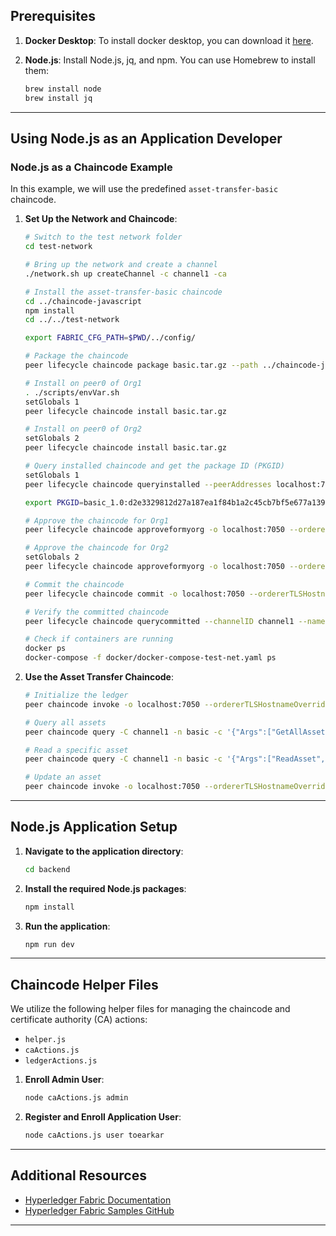 ## Prerequisites

1. **Docker Desktop**: To install docker desktop, you can download it [here](https://www.docker.com/).

2. **Node.js**: Install Node.js, jq, and npm. You can use Homebrew to install them:

   ```sh
   brew install node
   brew install jq
   ```

---

## Using Node.js as an Application Developer

### Node.js as a Chaincode Example

In this example, we will use the predefined `asset-transfer-basic` chaincode.

1. **Set Up the Network and Chaincode**:

   ```bash
   # Switch to the test network folder
   cd test-network

   # Bring up the network and create a channel
   ./network.sh up createChannel -c channel1 -ca

   # Install the asset-transfer-basic chaincode
   cd ../chaincode-javascript
   npm install
   cd ../../test-network

   export FABRIC_CFG_PATH=$PWD/../config/

   # Package the chaincode
   peer lifecycle chaincode package basic.tar.gz --path ../chaincode-javascript/ --lang node --label basic_1.0

   # Install on peer0 of Org1
   . ./scripts/envVar.sh
   setGlobals 1
   peer lifecycle chaincode install basic.tar.gz

   # Install on peer0 of Org2
   setGlobals 2
   peer lifecycle chaincode install basic.tar.gz

   # Query installed chaincode and get the package ID (PKGID)
   setGlobals 1
   peer lifecycle chaincode queryinstalled --peerAddresses localhost:7051 --tlsRootCertFiles organizations/peerOrganizations/org1.example.com/peers/peer0.org1.example.com/tls/ca.crt

   export PKGID=basic_1.0:d2e3329812d27a187ea1f84b1a2c45cb7bf5e677a139044a3af3188e308f2c89

   # Approve the chaincode for Org1
   peer lifecycle chaincode approveformyorg -o localhost:7050 --ordererTLSHostnameOverride orderer.example.com --tls --cafile $PWD/organizations/ordererOrganizations/example.com/orderers/orderer.example.com/msp/tlscacerts/tlsca.example.com-cert.pem --channelID channel1 --name basic --version 1 --package-id $PKGID --sequence 1

   # Approve the chaincode for Org2
   setGlobals 2
   peer lifecycle chaincode approveformyorg -o localhost:7050 --ordererTLSHostnameOverride orderer.example.com --tls --cafile $PWD/organizations/ordererOrganizations/example.com/orderers/orderer.example.com/msp/tlscacerts/tlsca.example.com-cert.pem --channelID channel1 --name basic --version 1 --package-id $PKGID --sequence 1

   # Commit the chaincode
   peer lifecycle chaincode commit -o localhost:7050 --ordererTLSHostnameOverride orderer.example.com --tls --cafile $PWD/organizations/ordererOrganizations/example.com/orderers/orderer.example.com/msp/tlscacerts/tlsca.example.com-cert.pem --channelID channel1 --name basic --peerAddresses localhost:7051 --tlsRootCertFiles $PWD/organizations/peerOrganizations/org1.example.com/peers/peer0.org1.example.com/tls/ca.crt --peerAddresses localhost:9051 --tlsRootCertFiles organizations/peerOrganizations/org2.example.com/peers/peer0.org2.example.com/tls/ca.crt --version 1 --sequence 1

   # Verify the committed chaincode
   peer lifecycle chaincode querycommitted --channelID channel1 --name basic --cafile ${PWD}/organizations/ordererOrganizations/example.com/orderers/orderer.example.com/msp/tlscacerts/tlsca.example.com-cert.pem

   # Check if containers are running
   docker ps
   docker-compose -f docker/docker-compose-test-net.yaml ps
   ```

2. **Use the Asset Transfer Chaincode**:

   ```bash
   # Initialize the ledger
   peer chaincode invoke -o localhost:7050 --ordererTLSHostnameOverride orderer.example.com --tls --cafile ${PWD}/organizations/ordererOrganizations/example.com/orderers/orderer.example.com/msp/tlscacerts/tlsca.example.com-cert.pem -C channel1 -n basic --peerAddresses localhost:7051 --tlsRootCertFiles ${PWD}/organizations/peerOrganizations/org1.example.com/peers/peer0.org1.example.com/tls/ca.crt --peerAddresses localhost:9051 --tlsRootCertFiles ${PWD}/organizations/peerOrganizations/org2.example.com/peers/peer0.org2.example.com/tls/ca.crt -c '{"function":"InitLedger","Args":[]}'

   # Query all assets
   peer chaincode query -C channel1 -n basic -c '{"Args":["GetAllAssets"]}' | jq .

   # Read a specific asset
   peer chaincode query -C channel1 -n basic -c '{"Args":["ReadAsset","asset1"]}' | jq .

   # Update an asset
   peer chaincode invoke -o localhost:7050 --ordererTLSHostnameOverride orderer.example.com --tls --cafile ${PWD}/organizations/ordererOrganizations/example.com/orderers/orderer.example.com/msp/tlscacerts/tlsca.example.com-cert.pem -C channel1 -n basic --peerAddresses localhost:7051 --tlsRootCertFiles ${PWD}/organizations/peerOrganizations/org1.example.com/peers/peer0.org1.example.com/tls/ca.crt --peerAddresses localhost:9051 --tlsRootCertFiles ${PWD}/organizations/peerOrganizations/org2.example.com/peers/peer0.org2.example.com/tls/ca.crt -c '{"function":"UpdateAsset","Args":["asset1","green","10","Roland","600"]}'
   ```

---

## Node.js Application Setup

1. **Navigate to the application directory**:

   ```sh
   cd backend
   ```

2. **Install the required Node.js packages**:

   ```sh
   npm install
   ```

3. **Run the application**:

   ```sh
   npm run dev
   ```

---

## Chaincode Helper Files

We utilize the following helper files for managing the chaincode and certificate authority (CA) actions:

- `helper.js`
- `caActions.js`
- `ledgerActions.js`

1. **Enroll Admin User**:

   ```bash
   node caActions.js admin
   ```

2. **Register and Enroll Application User**:

   ```bash
   node caActions.js user toearkar
   ```

---

## Additional Resources

- [Hyperledger Fabric Documentation](https://hyperledger-fabric.readthedocs.io/en/release-2.2/)
- [Hyperledger Fabric Samples GitHub](https://github.com/hyperledger/fabric-samples)

---

